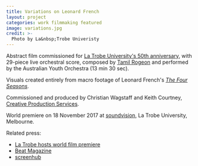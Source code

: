 ```yaml
---
title: Variations on Leonard French
layout: project
categories: work filmmaking featured
image: variations.jpg
credit: >-
  Photo by La&nbsp;Trobe Univeristy
---
```


Abstract film commissioned for [La&nbsp;Trobe University's 50th anniversary][soundvision],
with 29-piece live orchestral score, composed by [Tamil Rogeon]
and performed by the Australian Youth Orchestra (13 min 30 sec).

Visuals created entirely from macro footage of Leonard French's
[_The Four Seasons_][four].

Commissioned and produced by Christian Wagstaff and Keith Courtney,
[Creative Production Services][cps].

World premiere on 18 November 2017 at [soundvision], La&nbsp;Trobe
University, Melbourne.

Related press:

- [La Trobe hosts world film premiere](https://www.latrobe.edu.au/news/articles/2017/release/la-trobe-hosts-world-film-premiere)
- [Beat Magazine](http://www.beat.com.au/arts/leonard-french-s-stained-glass-treasure-la-trobe-uni-gets-special-cinematic-treatment-during)
- [screenhub](http://www.screenhub.com.au/whats-on/victoria/screenings-festivals-and-programs/la-trobe-hosts-world-film-premiere-variations-on-leonard-french-222252)

[tamil rogeon]: http://www.tamilrogeon.com
[soundvision]: https://50years.latrobe/events/soundvision/
[four]: https://commons.wikimedia.org/wiki/File:Leonard_French_La_Trobe_01.jpg
[cps]: https://www.creativeproductionservices.com.au
